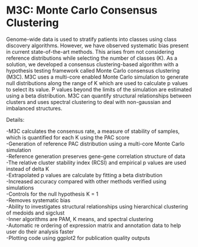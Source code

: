# M3C: Monte Carlo Consensus Clustering

Genome-wide data is used to stratify patients into classes using class discovery algorithms. However, we have observed systematic bias present in current state-of-the-art methods. This arises from not considering reference distributions while selecting the number of classes (K). As a solution, we developed a consensus clustering-based algorithm with a hypothesis testing framework called Monte Carlo consensus clustering (M3C). M3C uses a multi-core enabled Monte Carlo simulation to generate null distributions along the range of K which are used to calculate p values to select its value. P values beyond the limits of the simulation are estimated using a beta distribution. M3C can quantify structural relationships between clusters and uses spectral clustering to deal with non-gaussian and imbalanced structures.

Details:  
  
-M3C calculates the consensus rate, a measure of stability of samples, which is quantified for each K using the PAC score  
-Generation of reference PAC distribution using a multi-core Monte Carlo simulation  
-Reference generation preserves gene-gene correlation structure of data  
-The relative cluster stability index (RCSI) and empirical p values are used instead of delta K  
-Extrapolated p values are calculate by fitting a beta distribution  
-Increased accuracy compared with other methods verified using simulations  
-Controls for the null hypothesis K = 1  
-Removes systematic bias  
-Ability to investigates structural relationships using hierarchical clustering of medoids and sigclust  
-Inner algorithms are PAM, K means, and spectral clustering  
-Automatic re ordering of expression matrix and annotation data to help user do their analysis faster  
-Plotting code using ggplot2 for publication quality outputs    

